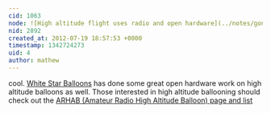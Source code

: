 ```yaml
---
cid: 1063
node: ![High altitude flight uses radio and open hardware](../notes/gonzoearth/7-19-2012/high-altitude-flight-uses-radio-and-open-hardware)
nid: 2892
created_at: 2012-07-19 18:57:53 +0000
timestamp: 1342724273
uid: 4
author: mathew
---
```


cool.  [White Star Balloons](http://whitestarballoon.com/?page_id=9) has done some great open hardware work on high altitude balloons as well.  Those interested in high altitude ballooning should check out the [ARHAB (Amateur Radio High Altitude Balloon) page and list](http://www.arhab.org/)